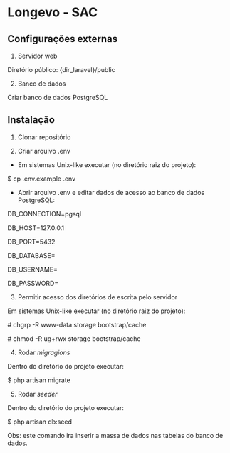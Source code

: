 # Longevo - SAC

## Configurações externas

1. Servidor web

Diretório público:
{dir_laravel}/public

2. Banco de dados

Criar banco de dados PostgreSQL

## Instalação

1. Clonar repositório

2. Criar arquivo .env

- Em sistemas Unix-like executar (no diretório raiz do projeto):

$ cp .env.example .env

- Abrir arquivo .env e editar dados de acesso ao banco de dados PostgreSQL:

DB_CONNECTION=pgsql

DB_HOST=127.0.0.1

DB_PORT=5432

DB_DATABASE=

DB_USERNAME=

DB_PASSWORD=

3. Permitir acesso dos diretórios de escrita pelo servidor

Em sistemas Unix-like executar (no diretório raiz do projeto):

\# chgrp -R www-data storage bootstrap/cache

\# chmod -R ug+rwx storage bootstrap/cache

4. Rodar <i>migragions</i>

Dentro do diretório do projeto executar:

$ php artisan migrate

5. Rodar <i>seeder</i>

Dentro do diretório do projeto executar:

$ php artisan db:seed

Obs: este comando ira inserir a massa de dados nas tabelas do banco de dados.
